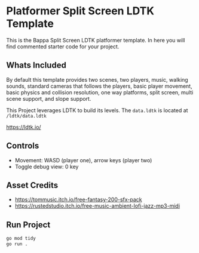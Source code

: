 
# Platformer Split Screen LDTK Template

This is the Bappa Split Screen LDTK platformer template. In here you will find commented starter code for your project.

## Whats Included

By default this template provides two scenes, two players, music, walking sounds, standard cameras that follows the players, basic player movement,
basic physics and collision resolution, one way platforms, split screen, multi scene support, and slope support.

This Project leverages LDTK to build its levels. The `data.ldtk` is located at `/ldtk/data.ldtk`

<https://ldtk.io/>

## Controls

- Movement: WASD (player one), arrow keys (player two)
- Toggle debug view: 0 key

## Asset Credits

- <https://tommusic.itch.io/free-fantasy-200-sfx-pack>
- <https://rustedstudio.itch.io/free-music-ambient-lofi-jazz-mp3-midi>

## Run Project

```bash
go mod tidy
go run .
```
